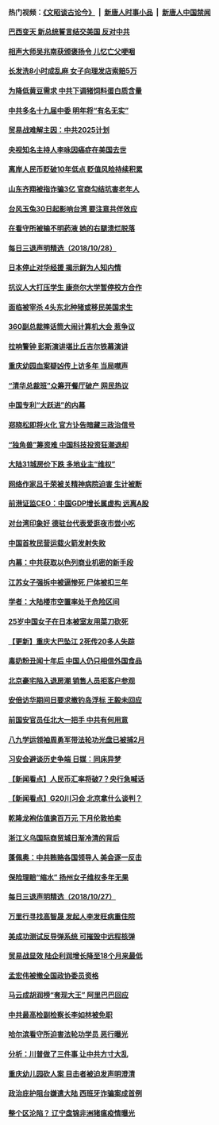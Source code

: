 #### 热门视频：[《文昭谈古论今》](https://github.com/gfw-breaker/wenzhao/blob/master/README.md?t=10290933) &nbsp;|&nbsp; [新唐人时事小品](https://github.com/gfw-breaker/ntdtv-comedy/blob/master/README.md?t=10290933) &nbsp;|&nbsp; [新唐人中国禁闻](https://github.com/gfw-breaker/ntdtv-news/blob/master/README.md?t=10290933)

#### [巴西变天 新总统誓言结交美国 反对中共](../pages/nsc413/n10815508.md?t=10290933) 

#### [相声大师吴兆南获颁褒扬令 儿忆亡父哽咽](../pages/nsc413/n10815198.md?t=10290933) 

#### [长发洗8小时成乱麻 女子向理发店索赔5万](../pages/nsc413/n10815260.md?t=10290933) 

#### [为降低黄豆需求 中共下调猪饲料蛋白质含量](../pages/nsc413/n10814787.md?t=10290933) 

#### [中共多名十九届中委 明年将“有名无实”](../pages/nsc413/n10815009.md?t=10290933) 

#### [贸易战难解主因：中共2025计划](../pages/nsc413/n10814718.md?t=10290933) 

#### [央视知名主持人李咏因癌症在美国去世](../pages/nsc413/n10814971.md?t=10290933) 

#### [离岸人民币贬破10年低点 贬值风险持续积累](../pages/nsc413/n10814466.md?t=10290933) 

#### [山东齐翔被指诈骗3亿 官商勾结坑害老年人](../pages/nsc413/n10814443.md?t=10290933) 

#### [台风玉兔30日起影响台湾 要注意共伴效应](../pages/nsc413/n10814719.md?t=10290933) 

#### [在看守所被输不明药液 她的右腿溃烂脱落](../pages/nsc413/n10787359.md?t=10290933) 


#### [每日三退声明精选（2018/10/28）](../pages/nsc413/n10814770.md?t=10290933) 

#### [日本停止对华经援 揭示鲜为人知内情](../pages/nsc413/n10814356.md?t=10290933) 

#### [抗议人大打压学生 康奈尔大学暂停校方合作](../pages/nsc413/n10814431.md?t=10290933) 

#### [面临被宰杀 4头东北种猪或移民美国求生](../pages/nsc413/n10814349.md?t=10290933) 

#### [360副总裁摔话筒大闹计算机大会 惹争议](../pages/nsc413/n10814358.md?t=10290933) 

#### [拉响警钟 彭斯演讲堪比丘吉尔铁幕演讲](../pages/nsc413/n10814193.md?t=10290933) 

#### [重庆幼园血案疑凶传上访多年 当局噤声](../pages/nsc413/n10814211.md?t=10290933) 

#### [“清华总裁班”众筹开餐厅破产 网民热议](../pages/nsc413/n10814142.md?t=10290933) 

#### [中国专利“大跃进”的内幕](../pages/nsc413/n10811653.md?t=10290933) 

#### [郑晓松即将火化 官方讣告暗藏三政治信号](../pages/nsc413/n10813921.md?t=10290933) 

#### [“独角兽”筹资难 中国科技投资狂潮退却](../pages/nsc413/n10814006.md?t=10290933) 

#### [大陆31城房价下跌 多地业主“维权”](../pages/nsc413/n10814004.md?t=10290933) 

#### [网络作家吕千荣被关精神病院迫害 生计被断](../pages/nsc413/n10813524.md?t=10290933) 

#### [前港证监CEO：中国GDP增长属虚构 远离A股](../pages/nsc413/n10813864.md?t=10290933) 

#### [对台湾印象好 德驻台代表爱逛夜市尝小吃](../pages/nsc413/n10813940.md?t=10290933) 

#### [中国首枚民营运载火箭发射失败](../pages/nsc413/n10813899.md?t=10290933) 


#### [内幕：中共获取以色列商业机密的新手段](../pages/nsc413/n10812897.md?t=10290933) 

#### [江苏女子强拆中被逼惨死 尸体被扣三年](../pages/nsc413/n10813649.md?t=10290933) 

#### [学者：大陆楼市空置率处于危险区间](../pages/nsc413/n10813365.md?t=10290933) 

#### [25岁中国女子在日本被室友用菜刀砍死](../pages/nsc413/n10813354.md?t=10290933) 

#### [【更新】重庆大巴坠江 2死传20多人失踪](../pages/nsc413/n10813366.md?t=10290933) 

#### [毒奶粉丑闻十年后 中国人仍只相信外国食品](../pages/nsc413/n10813135.md?t=10290933) 

#### [北京豪宅陷入退房潮 销售人员拒客户参观](../pages/nsc413/n10813228.md?t=10290933) 

#### [安倍访华期间日要求撤钓岛浮标 王毅未回应](../pages/nsc413/n10813117.md?t=10290933) 

#### [前国安官员任北大一把手 中共有何用意](../pages/nsc413/n10812938.md?t=10290933) 

#### [八九学运领袖周勇军带法轮功光盘已被捕2月](../pages/nsc413/n10813173.md?t=10290933) 

#### [习安会避谈历史争端 日媒︰同床异梦](../pages/nsc413/n10813074.md?t=10290933) 

#### [【新闻看点】人民币汇率将破7？央行急喊话](../pages/nsc413/n10813095.md?t=10290933) 

#### [【新闻看点】G20川习会 北京拿什么谈判？](../pages/nsc413/n10813096.md?t=10290933) 

#### [乾隆龙袍估值逾百万元 下月伦敦拍卖](../pages/nsc413/n10813025.md?t=10290933) 

#### [浙江义乌国际商贸城日渐冷清的背后](../pages/nsc413/n10812964.md?t=10290933) 

#### [蓬佩奥：中共贿赂各国领导人 美会逐一反击](../pages/nsc413/n10812690.md?t=10290933) 

#### [保险理赔“缩水” 扬州女子维权多年无果](../pages/nsc413/n10812838.md?t=10290933) 

#### [每日三退声明精选（2018/10/27）](../pages/nsc413/n10812829.md?t=10290933) 

#### [万里行寻找高智晟 发起人李发旺病重住院](../pages/nsc413/n10812092.md?t=10290933) 

#### [美成功测试反导弹系统 可摧毁中远程核弹](../pages/nsc413/n10812774.md?t=10290933) 


#### [贸易战显效 陆企利润增长降至18个月来最低](../pages/nsc413/n10812442.md?t=10290933) 

#### [孟宏伟被撤全国政协委员资格](../pages/nsc413/n10812594.md?t=10290933) 

#### [马云成胡润榜“套现大王” 阿里巴巴回应](../pages/nsc413/n10812677.md?t=10290933) 

#### [中共最高检副检察长李如林被免职](../pages/nsc413/n10812573.md?t=10290933) 

#### [哈尔滨看守所迫害法轮功学员 恶行曝光](../pages/nsc413/n10624206.md?t=10290933) 

#### [分析：川普做了三件事 让中共方寸大乱](../pages/nsc413/n10808955.md?t=10290933) 

#### [重庆幼儿园砍人案 目击者被迫发声明澄清](../pages/nsc413/n10812419.md?t=10290933) 


#### [政治庇护阻台嫌遣大陆 西班牙诈骗案成首例](../pages/nsc413/n10812541.md?t=10290933) 

#### [整个区沦陷？ 辽宁盘锦非洲猪瘟疫情曝光](../pages/nsc413/n10812380.md?t=10290933) 

